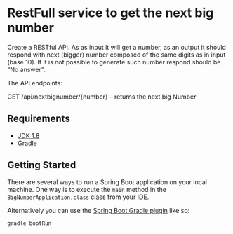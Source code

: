 # RestFull service to get the next big number

Create a RESTful API.
As as input it will get a number, as an output it should respond with next (bigger) number
composed of the same digits as in input (base 10). If it is not possible to generate such number
respond should be “No answer”.

The API endpoints:

GET /api/nextbignumber/{number} – returns the next big Number

## Requirements

- [JDK 1.8](http://www.oracle.com/technetwork/java/javase/downloads/jdk8-downloads-2133151.html)
- [Gradle](https://gradle.org/)

## Getting Started

There are several ways to run a Spring Boot application on your local machine. One way is to execute the `main` method in the `BigNumberApplication,class` class from your IDE.

Alternatively you can use the [Spring Boot Gradle plugin](https://docs.spring.io/spring-boot/docs/current/gradle-plugin/reference/html/) like so:

```shell
gradle bootRun
```


